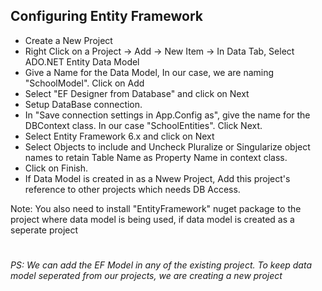 ## Configuring Entity Framework
* Create a New Project
* Right Click on a Project -> Add -> New Item -> In Data Tab, Select ADO.NET Entity Data Model
* Give a Name for the Data Model, In our case, we are naming "SchoolModel". Click on Add
* Select "EF Designer from Database" and click on Next
* Setup DataBase connection.
* In "Save connection settings in App.Config as", give the name for the DBContext class. In our case "SchoolEntities". Click Next. 
* Select Entity Framework 6.x and click on Next
* Select Objects to include and Uncheck Pluralize or Singularize object names to retain Table Name as Property Name in context class. 
* Click on Finish.
* If Data Model is created in as a Nwew Project, Add this project's reference to other projects which needs DB Access.

Note: You also need to install "EntityFramework" nuget package to the project where data model is being used, if data model is created as a seperate project
#
<i>PS: We can add the EF Model in any of the existing project. To keep data model seperated from our projects, we are creating a new project</i>
